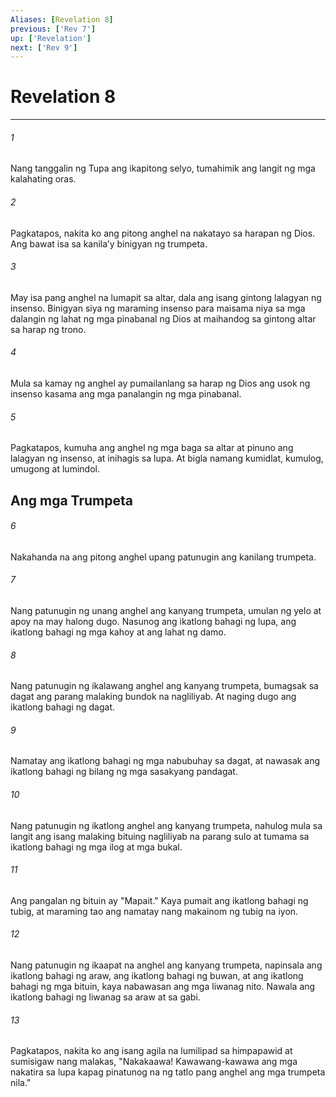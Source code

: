 ```yaml
---
Aliases: [Revelation 8]
previous: ['Rev 7']
up: ['Revelation']
next: ['Rev 9']
---
```

# Revelation 8

***






















###### 1 










Nang tanggalin ng Tupa ang ikapitong selyo, tumahimik ang langit ng mga kalahating oras. 





















###### 2 










Pagkatapos, nakita ko ang pitong anghel na nakatayo sa harapan ng Dios. Ang bawat isa sa kanilaʼy binigyan ng trumpeta. 





















###### 3 










May isa pang anghel na lumapit sa altar, dala ang isang gintong lalagyan ng insenso. Binigyan siya ng maraming insenso para maisama niya sa mga dalangin ng lahat ng mga pinabanal ng Dios at maihandog sa gintong altar sa harap ng trono. 





















###### 4 










Mula sa kamay ng anghel ay pumailanlang sa harap ng Dios ang usok ng insenso kasama ang mga panalangin ng mga pinabanal. 





















###### 5 










Pagkatapos, kumuha ang anghel ng mga baga sa altar at pinuno ang lalagyan ng insenso, at inihagis sa lupa. At bigla namang kumidlat, kumulog, umugong at lumindol.

## Ang mga Trumpeta 





















###### 6 










Nakahanda na ang pitong anghel upang patunugin ang kanilang trumpeta. 





















###### 7 










Nang patunugin ng unang anghel ang kanyang trumpeta, umulan ng yelo at apoy na may halong dugo. Nasunog ang ikatlong bahagi ng lupa, ang ikatlong bahagi ng mga kahoy at ang lahat ng damo. 





















###### 8 










Nang patunugin ng ikalawang anghel ang kanyang trumpeta, bumagsak sa dagat ang parang malaking bundok na nagliliyab. At naging dugo ang ikatlong bahagi ng dagat. 





















###### 9 










Namatay ang ikatlong bahagi ng mga nabubuhay sa dagat, at nawasak ang ikatlong bahagi ng bilang ng mga sasakyang pandagat. 





















###### 10 










Nang patunugin ng ikatlong anghel ang kanyang trumpeta, nahulog mula sa langit ang isang malaking bituing nagliliyab na parang sulo at tumama sa ikatlong bahagi ng mga ilog at mga bukal. 





















###### 11 










Ang pangalan ng bituin ay "Mapait." Kaya pumait ang ikatlong bahagi ng tubig, at maraming tao ang namatay nang makainom ng tubig na iyon. 





















###### 12 










Nang patunugin ng ikaapat na anghel ang kanyang trumpeta, napinsala ang ikatlong bahagi ng araw, ang ikatlong bahagi ng buwan, at ang ikatlong bahagi ng mga bituin, kaya nabawasan ang mga liwanag nito. Nawala ang ikatlong bahagi ng liwanag sa araw at sa gabi. 





















###### 13 










Pagkatapos, nakita ko ang isang agila na lumilipad sa himpapawid at sumisigaw nang malakas, "Nakakaawa! Kawawang-kawawa ang mga nakatira sa lupa kapag pinatunog na ng tatlo pang anghel ang mga trumpeta nila."
